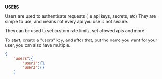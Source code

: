 **USERS**

Users are used to authenticate requests (i.e api keys, secrets, etc)
They are simple to use, and means not every api you use is not secure.

They can be used to set custom rate limits, set allowed apis and more.


To start, create a "users" key, and after that, put the name you want for your user, you can also have multiple.

```json
{
    "users":{
        "user1":{},
        "user2":{}
    }
```
